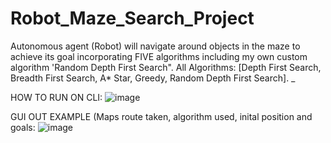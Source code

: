 # Robot_Maze_Search_Project
Autonomous agent (Robot) will navigate around objects in the maze to achieve its goal incorporating FIVE algorithms including my own custom algorithm 'Random Depth First Search". All Algorithms: [Depth First Search, Breadth First Search, A* Star, Greedy, Random Depth First Search]. _

HOW TO RUN ON CLI: 
![image](https://github.com/user-attachments/assets/9e69c7b7-1015-4437-9c58-304ffa8ffbf8)

GUI OUT EXAMPLE (Maps route taken, algorithm used, inital position and goals: 
![image](https://github.com/user-attachments/assets/ca91b847-ae28-47b2-9c1d-874c694acd4f)
